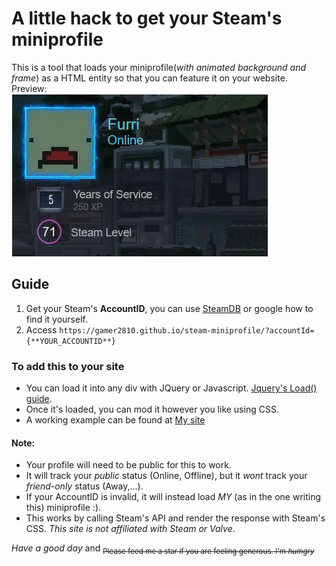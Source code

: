 # A little hack to get your Steam's miniprofile
This is a tool that loads your miniprofile(*with animated background and frame*) as a HTML entity so that you can feature it on your website.  
Preview:  
![Preview GIF](preview.gif)

## Guide

1. Get your Steam's **AccountID**, you can use [SteamDB](https://steamdb.info/calculator/) or google how to find it yourself.
2. Access `https://gamer2810.github.io/steam-miniprofile/?accountId={**YOUR_ACCOUNTID**}`

### To add this to your site
-   You can load it into any div with JQuery or Javascript. [Jquery's Load() guide](https://www.tutorialspoint.com/How-to-load-external-HTML-into-a-div-using-jQuery).
-   Once it's loaded, you can mod it however you like using CSS.
-   A working example can be found at [My site](https://gamer2810.github.io/prologue/)


#### Note:
- Your profile will need to be public for this to work.
- It will track your _public_ status (Online, Offline), but it *wont* track your _friend-only_ status (Away,...).  
- If your AccountID is invalid, it will instead load *MY* (as in the one writing this) miniprofile :).
- This works by calling Steam's API and render the response with Steam's CSS. *This site is not affiliated with Steam or Valve*.

*_Have a good day_*  and
<sub>~~Please feed me a star if you are feeling generous. I'm _humgry_~~</sub>
